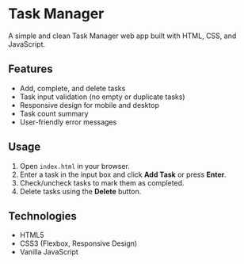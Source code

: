 # Task Manager

A simple and clean Task Manager web app built with HTML, CSS, and JavaScript.

## Features

- Add, complete, and delete tasks
- Task input validation (no empty or duplicate tasks)
- Responsive design for mobile and desktop
- Task count summary
- User-friendly error messages

## Usage

1. Open `index.html` in your browser.
2. Enter a task in the input box and click **Add Task** or press **Enter**.
3. Check/uncheck tasks to mark them as completed.
4. Delete tasks using the **Delete** button.

## Technologies

- HTML5
- CSS3 (Flexbox, Responsive Design)
- Vanilla JavaScript
